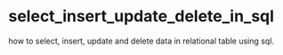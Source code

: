 # select_insert_update_delete_in_sql
how to select, insert, update and delete data in relational table using sql.
